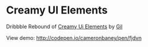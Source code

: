 # Creamy UI Elements

<p class="credits">Dribbble Rebound of <a target="_blank" href="http://dribbble.com/shots/480058-Creamy-Ui-Elements">Creamy Ui Elements</a> by <a target="_blank" href="http://dribbble.com/Gmann___">Gil</a></p>

View demo: http://codepen.io/cameronbaney/pen/fjdvn